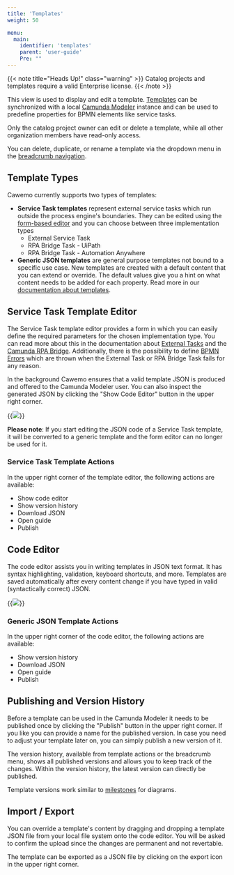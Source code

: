 ```yaml
---
title: 'Templates'
weight: 50

menu:
  main:
    identifier: 'templates'
    parent: 'user-guide'
    Pre: ""
---
```


{{< note title="Heads Up!" class="warning" >}}
Catalog projects and templates require a valid Enterprise license.
{{< /note >}}

This view is used to display and edit a template. [Templates](https://docs.camunda.org/manual/latest/modeler/element-templates/) can be synchronized with a local [Camunda Modeler](https://docs.camunda.org/manual/latest/modeler/) instance and can be used to predefine properties for BPMN elements like service tasks.

Only the catalog project owner can edit or delete a template, while all other organization members have read-only access.

You can delete, duplicate, or rename a template via the dropdown menu in the [breadcrumb navigation](../home#navigation).

## Template Types

Cawemo currently supports two types of templates:

 * **Service Task templates** represent external service tasks which run outside the process engine's boundaries. They can be edited using the [form-based editor](#service-task-template-editor) and you can choose between three implementation types
   * External Service Task
   * RPA Bridge Task - UiPath
   * RPA Bridge Task - Automation Anywhere
 * **Generic JSON templates** are general purpose templates not bound to a specific use case. New templates are created with a default content that you can extend or override. The default values give you a hint on what content needs to be added for each property. Read more in our [documentation about templates](https://docs.camunda.org/manual/latest/modeler/element-templates/).

## Service Task Template Editor

The Service Task template editor provides a form in which you can easily define the required parameters for the chosen implementation type. You can read more about this in the documentation about [External Tasks](https://docs.camunda.org/manual/latest/user-guide/process-engine/external-tasks) and the [Camunda RPA Bridge](https://docs.camunda.org/manual/latest/user-guide/camunda-bpm-rpa-bridge). Additionally, there is the possibility to define [BPMN Errors](https://docs.camunda.org/manual/latest/user-guide/camunda-bpm-rpa-bridge/#error-handling) which are thrown when the External Task or RPA Bridge Task fails for any reason.

In the background Cawemo ensures that a valid template JSON is produced and offered to the Camunda Modeler user. You can also inspect the generated JSON by clicking the "Show Code Editor" button in the upper right corner.

{{<img src="../template-form-editor.png">}}

**Please note**: If you start editing the JSON code of a Service Task template, it will be converted to a generic template and the form editor can no longer be used for it.

### Service Task Template Actions

In the upper right corner of the template editor, the following actions are available:

* Show code editor
* Show version history
* Download JSON
* Open guide
* Publish

## Code Editor

The code editor assists you in writing templates in JSON text format. It has syntax highlighting, validation, keyboard shortcuts, and more. Templates are saved automatically after every content change if you have typed in valid (syntactically correct) JSON.

{{<img src="../template-code-editor.png">}}

### Generic JSON Template Actions

In the upper right corner of the code editor, the following actions are available:

* Show version history
* Download JSON
* Open guide
* Publish

## Publishing and Version History

Before a template can be used in the Camunda Modeler it needs to be published once by clicking the "Publish" button in the upper right corner. If you like you can provide a name for the published version. In case you need to adjust your template later on, you can simply publish a new version of it.

The version history, available from template actions or the breadcrumb menu, shows all published versions and allows you to keep track of the changes. Within the version history, the latest version can directly be published. 

Template versions work similar to [milestones](../milestones) for diagrams.

## Import / Export

You can override a template's content by dragging and dropping a template JSON file from your local file system onto the code editor. You will be asked to confirm the upload since the changes are permanent and not revertable.

The template can be exported as a JSON file by clicking on the export icon in the upper right corner.
